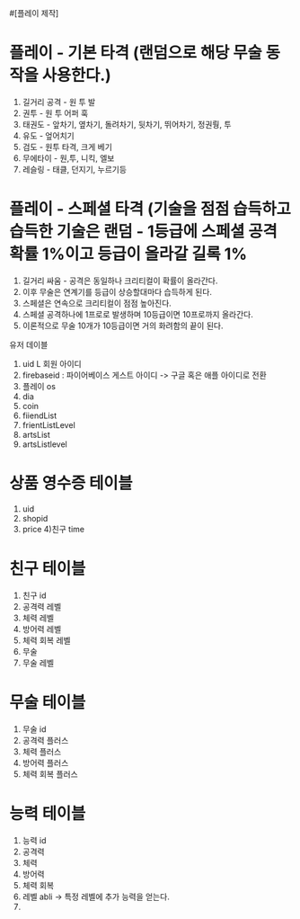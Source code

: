 #[플레이 제작]

# 플레이 - 기본 타격 (랜덤으로 해당 무술 동작을 사용한다.)
1) 길거리 공격 - 원 투 발 
2) 권투 - 원 투 어퍼 훅 
3) 태권도 - 앞차기, 옆차기, 돌려차기, 뒷차기, 뛰어차기, 정권뤙, 투
4) 유도 - 엎어치기
5) 검도 - 원투 타격, 크게 베기
6) 무에타이 - 원,투, 니킥, 엘보
7) 레슬링 - 태클, 던지기, 누르기등

# 플레이 - 스페셜 타격 (기술을 점점 습득하고 습득한 기술은 랜덤 - 1등급에 스페셜 공격 확률 1%이고 등급이 올라갈 길록 1%
1) 길거리 싸움 - 공격은 동일하나 크리티컬이 확률이 올라간다.
2) 이후 무술은 연계기를 등급이 상승할대마다 습득하게 된다.
3) 스페셜은 연속으로 크리티컬이 점점 높아진다. 
4) 스페셜 공격하나에 1프로로 발생하며 10등급이면 10프로까지 올라간다.
5) 이론적으로 무술 10개가 10등급이면 거의 화려함의 끝이 된다.



유저 데이블
1) uid L 회원 아이디
2) firebaseid : 파이어베이스 게스트 아이디 ->  구글 혹은 애플 아이디로 전환
3) 플레이 os
4) dia
5) coin
6) fiiendList
7) frientListLevel
8) artsList
9) artsListlevel

# 상품 영수증 테이블
1) uid
2) shopid
3) price
4)친구 time

# 친구 테이블
1) 친구 id
2) 공격력 레벨
3) 체력 레벨
4) 방어력 레벨
5) 체력 회복 레벨
6) 무술 
7) 무술 레벨

# 무술 테이블
1) 무술 id
2) 공격력 플러스
3) 체력 플러스
4) 방어력 플러스
5) 체력 회복 플러스 

# 능력 테이블
1) 능력 id
2) 공격력
3) 체력
4) 방어력
5) 체력 회복
6) 레벨 abli -> 특정 레벨에 추가 능력을 얻는다.
7) 
